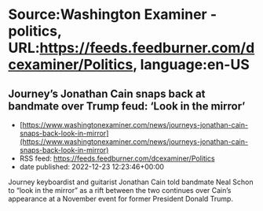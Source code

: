 # Source:Washington Examiner - politics, URL:https://feeds.feedburner.com/dcexaminer/Politics, language:en-US

## Journey’s Jonathan Cain snaps back at bandmate over Trump feud: ‘Look in the mirror’
 - [https://www.washingtonexaminer.com/news/journeys-jonathan-cain-snaps-back-look-in-mirror](https://www.washingtonexaminer.com/news/journeys-jonathan-cain-snaps-back-look-in-mirror)
 - RSS feed: https://feeds.feedburner.com/dcexaminer/Politics
 - date published: 2022-12-23 12:23:46+00:00

Journey keyboardist and guitarist Jonathan Cain told bandmate Neal Schon to “look in the mirror” as a rift between the two continues over Cain’s appearance at a November event for former President Donald Trump.

